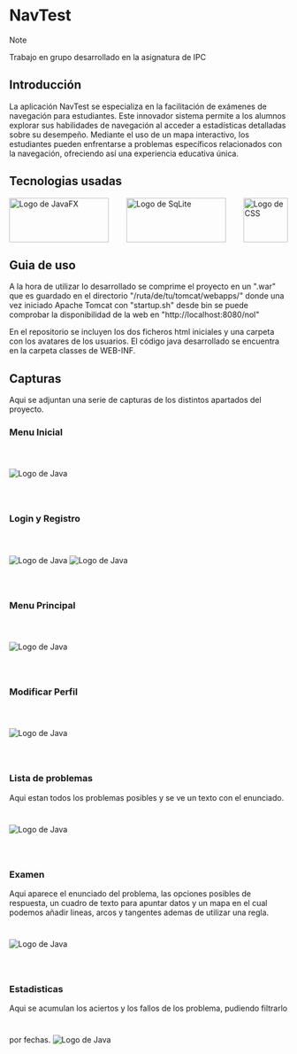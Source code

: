 # NavTest
> [!Note]
> Trabajo en grupo desarrollado en la asignatura de IPC

## Introducción

La aplicación NavTest se especializa en la facilitación de exámenes de navegación para estudiantes. Este innovador sistema permite a los alumnos explorar sus habilidades de navegación al acceder a estadísticas detalladas sobre su desempeño. Mediante el uso de un mapa interactivo, los estudiantes pueden enfrentarse a problemas específicos relacionados con la navegación, ofreciendo así una experiencia educativa única.

## Tecnologias usadas

<div style="display: flex; justify-content: space-between; align-items: center; width: 100%;">
    <img src="fotos_readme/logo-javafx.png" alt="Logo de JavaFX" width="180" height="80">
    &nbsp;&nbsp;&nbsp;&nbsp;
    &nbsp;&nbsp;&nbsp;&nbsp;
    <img src="fotos_readme/logo-sqlite.png" alt="Logo de SqLite" width="180" height="80">
    &nbsp;&nbsp;&nbsp;&nbsp;
    &nbsp;&nbsp;&nbsp;&nbsp;
    <img src="fotos_readme/logo-css.png" alt="Logo de CSS" width="80" height="80">
</div>

## Guia de uso

A la hora de utilizar lo desarrollado se comprime el proyecto en un ".war" que es guardado en el directorio "/ruta/de/tu/tomcat/webapps/" donde una vez iniciado Apache Tomcat con "startup.sh" desde bin se puede comprobar la disponibilidad de la web en "http://localhost:8080/nol"

En el repositorio se incluyen los dos ficheros html iniciales y una carpeta con los avatares de los usuarios. El código java desarrollado se encuentra en la carpeta classes de WEB-INF.

## Capturas
Aqui se adjuntan una serie de capturas de los distintos apartados del proyecto.

### Menu Inicial

<img src="fotos_readme/inicio.png" alt="Logo de Java" style="margin-bottom: 40px; margin-top: 40px;">

### Login y Registro

<img src="fotos_readme/login.png" alt="Logo de Java" style="margin-bottom: 40px; margin-top: 40px;">
<img src="fotos_readme/Registro.png" alt="Logo de Java" style="margin-top: 40px;">

### Menu Principal

<img src="fotos_readme/principal.png" alt="Logo de Java" style="margin-bottom: 40px; margin-top: 40px;">

### Modificar Perfil

<img src="fotos_readme/modificar%20perfil.png" alt="Logo de Java" style="margin-bottom: 40px; margin-top: 40px;">

### Lista de problemas
Aqui estan todos los problemas posibles y se ve un texto con el enunciado.
<img src="fotos_readme/lista%20de%20problemas.png" alt="Logo de Java" style="margin-bottom: 40px; margin-top: 40px;">

### Examen
Aqui aparece el enunciado del problema, las opciones posibles de respuesta, un cuadro de texto para apuntar datos y un mapa en el cual podemos añadir lineas, arcos y tangentes ademas de utilizar una regla.
<img src="fotos_readme/problema.png" alt="Logo de Java" style="margin-bottom: 40px; margin-top: 40px;">

### Estadisticas
Aqui se acumulan los aciertos y los fallos de los problema, pudiendo filtrarlo por fechas.
<img src="fotos_readme/estadisticas.png" alt="Logo de Java" style="margin-bottom: 40px; margin-top: 40px;">
